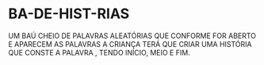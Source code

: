 # BA-DE-HIST-RIAS
UM BAÚ CHEIO DE PALAVRAS ALEATÓRIAS QUE CONFORME FOR ABERTO E APARECEM AS PALAVRAS A CRIANÇA TERÁ QUE CRIAR UMA HISTÓRIA QUE CONSTE A PALAVRA , TENDO INÍCIO, MEIO E FIM.
